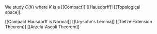 We study $C(K)$ where $K$ is a [[Compact]] [[Hausdorff]] [[Topological space]].

[[Compact Hausdorff is Normal]]
[[Urysohn's Lemma]]
[[Tietze Extension Theorem]]
[[Arzela-Ascoli Theorem]]


